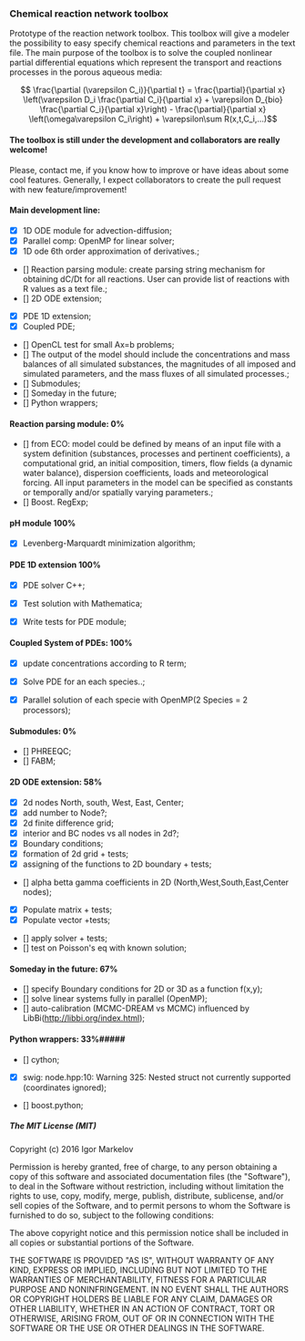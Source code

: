 ### Chemical reaction network toolbox ###

Prototype of the reaction network toolbox. This toolbox will give a modeler the possibility to easy specify chemical reactions and parameters in the text file. The main purpose of the toolbox is to solve the coupled nonlinear partial differential equations which represent the transport and reactions processes in the porous aqueous media:
 
 $$ \frac{\partial (\varepsilon C_i)}{\partial t} = \frac{\partial}{\partial x} \left(\varepsilon D_i \frac{\partial C_i}{\partial x} + \varepsilon D_{bio} \frac{\partial C_i}{\partial x}\right) - \frac{\partial}{\partial x} \left(\omega\varepsilon C_i\right) + \varepsilon\sum R(x,t,C_i,...)$$


#### The toolbox is still under the development and collaborators are really welcome!

Please, contact me, if you know how to improve or have ideas about some cool features. 
Generally, I expect collaborators to create the pull request with new feature/improvement! 

#### Main development line: ####

- [x] 1D ODE module for advection-diffusion;
- [x] Parallel comp: OpenMP for linear solver;
- [x] 1D ode 6th order approximation of derivatives.;
- [] Reaction parsing module: create parsing string mechanism for obtaining dC/Dt for all reactions. User can provide list of reactions with R values as a text file.;
- [] 2D ODE extension;
- [x] PDE 1D extension;
- [x] Coupled PDE;
- [] OpenCL test for small Ax=b problems;
- [] The output of the model should include the concentrations and mass balances of all simulated substances, the magnitudes of all imposed and simulated parameters, and the mass fluxes of all simulated processes.;
- [] Submodules;
- [] Someday in the future;
- [] Python wrappers;

#### Reaction parsing module: 0% ####
- [] from ECO: model could be defined by means of an input file with a system definition (substances, processes and pertinent coefficients), a computational grid, an initial composition, timers, flow fields (a dynamic water balance), dispersion coefficients, loads and meteorological forcing. All input parameters in the model can be specified as constants or temporally and/or spatially varying parameters.;
- [] Boost. RegExp;

#### pH module 100% ####
- [x] Levenberg-Marquardt minimization algorithm;


#### PDE 1D extension 100% ####
- [x] PDE solver C++;
- [x] Test solution with Mathematica;
- [x] Write tests for PDE module;


#### Coupled System of PDEs: 100% #####
- [x] update concentrations according to R term;
- [x] Solve PDE for an each species..;
- [x] Parallel solution of each specie with OpenMP(2 Species = 2 processors);


#### Submodules: 0% #### 
- [] PHREEQC;
- [] FABM;


#### 2D ODE extension: 58% ####
- [x] 2d nodes North, south, West, East, Center;
- [x] add number to Node?;
- [x] 2d finite difference grid;
- [x] interior and BC nodes vs all nodes in 2d?;
- [x] Boundary conditions;
- [x] formation of 2d grid + tests;
- [x] assigning of the functions to 2D boundary + tests;
- [] alpha betta gamma coefficients in 2D (North,West,South,East,Center nodes);
- [x] Populate matrix + tests;
- [x] Populate vector +tests;
- [] apply solver + tests;
- [] test on Poisson's eq with known solution;


#### Someday in the future: 67% ####
- [] specify Boundary conditions for 2D or 3D as a function f(x,y);
- [] solve linear systems fully in parallel (OpenMP);
- [] auto-calibration (MCMC-DREAM vs MCMC) influenced by LibBi(http://libbi.org/index.html);


#### Python wrappers: 33%#####

- [] cython;
- [x] swig: node.hpp:10: Warning 325: Nested struct not currently supported (coordinates ignored);
- [] boost.python;


##### The MIT License (MIT)

Copyright (c) 2016 Igor Markelov

Permission is hereby granted, free of charge, to any person obtaining a copy
of this software and associated documentation files (the "Software"), to deal
in the Software without restriction, including without limitation the rights
to use, copy, modify, merge, publish, distribute, sublicense, and/or sell
copies of the Software, and to permit persons to whom the Software is
furnished to do so, subject to the following conditions:

The above copyright notice and this permission notice shall be included in all
copies or substantial portions of the Software.

THE SOFTWARE IS PROVIDED "AS IS", WITHOUT WARRANTY OF ANY KIND, EXPRESS OR
IMPLIED, INCLUDING BUT NOT LIMITED TO THE WARRANTIES OF MERCHANTABILITY,
FITNESS FOR A PARTICULAR PURPOSE AND NONINFRINGEMENT. IN NO EVENT SHALL THE
AUTHORS OR COPYRIGHT HOLDERS BE LIABLE FOR ANY CLAIM, DAMAGES OR OTHER
LIABILITY, WHETHER IN AN ACTION OF CONTRACT, TORT OR OTHERWISE, ARISING FROM,
OUT OF OR IN CONNECTION WITH THE SOFTWARE OR THE USE OR OTHER DEALINGS IN THE
SOFTWARE.